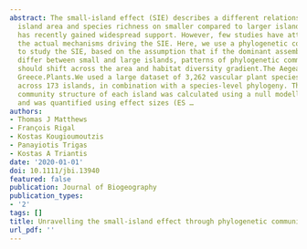 ```yaml
---
abstract: The small‐island effect (SIE) describes a different relationship between
  island area and species richness on smaller compared to larger islands. The pattern
  has recently gained widespread support. However, few studies have attempted to identify
  the actual mechanisms driving the SIE. Here, we use a phylogenetic community framework
  to study the SIE, based on the assumption that if the dominant assembly processes
  differ between small and large islands, patterns of phylogenetic community structure
  should shift across the area and habitat diversity gradient.The Aegean Archipelago,
  Greece.Plants.We used a large dataset of 3,262 vascular plant species distributed
  across 173 islands, in combination with a species‐level phylogeny. The phylogenetic
  community structure of each island was calculated using a null modelling framework
  and was quantified using effect sizes (ES …
authors:
- Thomas J Matthews
- François Rigal
- Kostas Kougioumoutzis
- Panayiotis Trigas
- Kostas A Triantis
date: '2020-01-01'
doi: 10.1111/jbi.13940
featured: false
publication: Journal of Biogeography
publication_types:
- '2'
tags: []
title: Unravelling the small‐island effect through phylogenetic community ecology
url_pdf: ''
---
```

